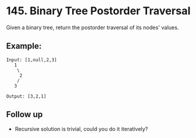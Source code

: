 # 145. Binary Tree Postorder Traversal

Given a binary tree, return the postorder traversal of its nodes' values.

## Example:

```
Input: [1,null,2,3]
   1
    \
     2
    /
   3

Output: [3,2,1]
```

## Follow up

* Recursive solution is trivial, could you do it iteratively?
